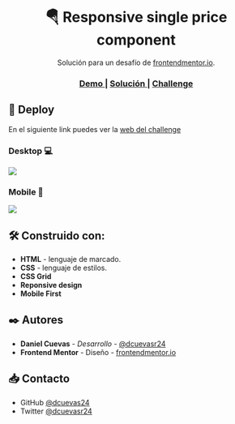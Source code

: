 <h1 align="center">🪂 Responsive single price component </h1>

<div align="center">
    Solución para un desafío de  <a href="https://www.frontendmentor.io/" target="_blank">frontendmentor.io</a>.
</div>

<div align="center">
  <h3>
    <a href="https://dcuevas24.github.io/single-price-component/">
      Demo
    </a>
    <span> | </span>
    <a href="https://github.com/dcuevas24/single-price-component">
      Solución
    </a>
    <span> | </span>
    <a href="https://www.frontendmentor.io/challenges/single-price-grid-component-5ce41129d0ff452fec5abbbc">
      Challenge
    </a>
  </h3>
</div>

## 🚀 Deploy

En el siguiente link puedes ver la [web del challenge](https://dcuevas24.github.io/single-price-component/ "web del challenge")

### Desktop 💻

![](https://i.imgur.com/kh8Xci2.png)

### Mobile 📱

![](https://i.imgur.com/9Sch5cQ.png)

## 🛠️ Construido con:

- **HTML** - lenguaje de marcado.
- **CSS** - lenguaje de estilos.
- **CSS Grid**
- **Reponsive design**
- **Mobile First**

## ✒️ Autores

- **Daniel Cuevas** - _Desarrollo_ - [@dcuevasr24](https://twitter.com/dcuevasr24 "@dcuevasr24")
- **Frontend Mentor** - Diseño - [frontendmentor.io](https://www.frontendmentor.io/ "frontendmentor.io")

## 📥 Contacto

- GitHub [@dcuevas24](https://github.com/dcuevas24)
- Twitter [@dcuevasr24](https://twitter.com/dcuevasr24)
